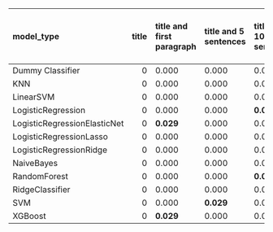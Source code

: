 | model_type                   |   title | title and first paragraph   | title and 5 sentences   | title and 10 sentences   | title and first sentence each paragraph   | raw text   |
|:-----------------------------|--------:|:----------------------------|:------------------------|:-------------------------|:------------------------------------------|:-----------|
| Dummy Classifier             |       0 | 0.000                       | 0.000                   | 0.000                    | 0.000                                     | 0.000      |
| KNN                          |       0 | 0.000                       | 0.000                   | 0.000                    | 0.000                                     | 0.000      |
| LinearSVM                    |       0 | 0.000                       | 0.000                   | 0.000                    | 0.000                                     | **0.029**  |
| LogisticRegression           |       0 | 0.000                       | 0.000                   | **0.029**                | 0.000                                     | 0.000      |
| LogisticRegressionElasticNet |       0 | **0.029**                   | 0.000                   | 0.000                    | 0.000                                     | **0.029**  |
| LogisticRegressionLasso      |       0 | 0.000                       | 0.000                   | 0.000                    | 0.000                                     | 0.000      |
| LogisticRegressionRidge      |       0 | 0.000                       | 0.000                   | 0.000                    | 0.000                                     | 0.000      |
| NaiveBayes                   |       0 | 0.000                       | 0.000                   | 0.000                    | 0.000                                     | 0.000      |
| RandomForest                 |       0 | 0.000                       | 0.000                   | **0.029**                | 0.000                                     | **0.029**  |
| RidgeClassifier              |       0 | 0.000                       | 0.000                   | 0.000                    | 0.000                                     | **0.029**  |
| SVM                          |       0 | 0.000                       | **0.029**               | 0.000                    | **0.029**                                 | 0.000      |
| XGBoost                      |       0 | **0.029**                   | 0.000                   | 0.000                    | 0.000                                     | 0.000      |